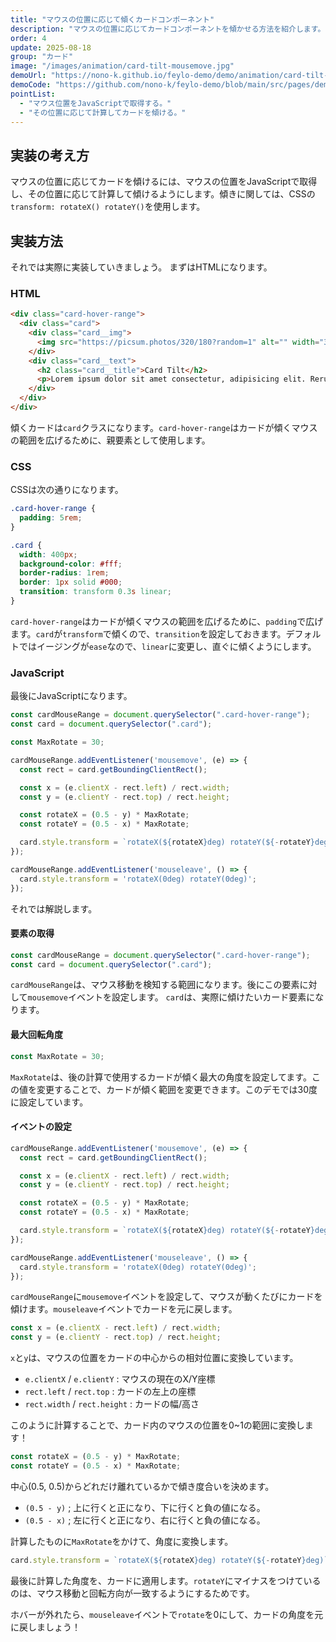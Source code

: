 ```yaml
---
title: "マウスの位置に応じて傾くカードコンポーネント"
description: "マウスの位置に応じてカードコンポーネントを傾かせる方法を紹介します。マウス位置はJavaScriptで取得して、その場所に応じて計算して傾けるようにします。"
order: 4
update: 2025-08-18
group: "カード"
image: "/images/animation/card-tilt-mousemove.jpg"
demoUrl: "https://nono-k.github.io/feylo-demo/demo/animation/card-tilt-mousemove/"
demoCode: "https://github.com/nono-k/feylo-demo/blob/main/src/pages/demo/animation/card-tilt-mousemove.astro"
pointList:
  - "マウス位置をJavaScriptで取得する。"
  - "その位置に応じて計算してカードを傾ける。"
---
```


## 実装の考え方

マウスの位置に応じてカードを傾けるには、マウスの位置をJavaScriptで取得し、その位置に応じて計算して傾けるようにします。傾きに関しては、CSSの`transform: rotateX() rotateY()`を使用します。

## 実装方法

それでは実際に実装していきましょう。
まずはHTMLになります。

### HTML

```html [HTML]
<div class="card-hover-range">
  <div class="card">
    <div class="card__img">
      <img src="https://picsum.photos/320/180?random=1" alt="" width="320" height="180">
    </div>
    <div class="card__text">
      <h2 class="card__title">Card Tilt</h2>
      <p>Lorem ipsum dolor sit amet consectetur, adipisicing elit. Rerum consequatur aliquid quo vel dolor, possimus asperiores optio quas expedita rem inventore cum voluptatibus sed, labore enim, a quidem iste aspernatur.</p>
    </div>
  </div>
</div>
```

傾くカードは`card`クラスになります。`card-hover-range`はカードが傾くマウスの範囲を広げるために、親要素として使用します。

### CSS

CSSは次の通りになります。

```css [CSS]
.card-hover-range {
  padding: 5rem;
}

.card {
  width: 400px;
  background-color: #fff;
  border-radius: 1rem;
  border: 1px solid #000;
  transition: transform 0.3s linear;
}
```

`card-hover-range`はカードが傾くマウスの範囲を広げるために、`padding`で広げます。`card`が`transform`で傾くので、`transition`を設定しておきます。デフォルトではイージングが`ease`なので、`linear`に変更し、直ぐに傾くようにします。

### JavaScript

最後にJavaScriptになります。

```js [JavaScript]
const cardMouseRange = document.querySelector(".card-hover-range");
const card = document.querySelector(".card");

const MaxRotate = 30;

cardMouseRange.addEventListener('mousemove', (e) => {
  const rect = card.getBoundingClientRect();

  const x = (e.clientX - rect.left) / rect.width;
  const y = (e.clientY - rect.top) / rect.height;

  const rotateX = (0.5 - y) * MaxRotate;
  const rotateY = (0.5 - x) * MaxRotate;

  card.style.transform = `rotateX(${rotateX}deg) rotateY(${-rotateY}deg)`;
});

cardMouseRange.addEventListener('mouseleave', () => {
  card.style.transform = 'rotateX(0deg) rotateY(0deg)';
});
```

それでは解説します。

#### 要素の取得

```js [JavaScript]
const cardMouseRange = document.querySelector(".card-hover-range");
const card = document.querySelector(".card");
```

`cardMouseRange`は、マウス移動を検知する範囲になります。後にこの要素に対して`mousemove`イベントを設定します。
`card`は、実際に傾けたいカード要素になります。

#### 最大回転角度

```js [JavaScript]
const MaxRotate = 30;
```

`MaxRotate`は、後の計算で使用するカードが傾く最大の角度を設定してます。この値を変更することで、カードが傾く範囲を変更できます。このデモでは30度に設定しています。

#### イベントの設定

```js [JavaScript]
cardMouseRange.addEventListener('mousemove', (e) => {
  const rect = card.getBoundingClientRect();

  const x = (e.clientX - rect.left) / rect.width;
  const y = (e.clientY - rect.top) / rect.height;

  const rotateX = (0.5 - y) * MaxRotate;
  const rotateY = (0.5 - x) * MaxRotate;

  card.style.transform = `rotateX(${rotateX}deg) rotateY(${-rotateY}deg)`;
});

cardMouseRange.addEventListener('mouseleave', () => {
  card.style.transform = 'rotateX(0deg) rotateY(0deg)';
});
```

`cardMouseRange`に`mousemove`イベントを設定して、マウスが動くたびにカードを傾けます。`mouseleave`イベントでカードを元に戻します。

```js [JavaScript]
const x = (e.clientX - rect.left) / rect.width;
const y = (e.clientY - rect.top) / rect.height;
```

`x`と`y`は、マウスの位置をカードの中心からの相対位置に変換しています。

- `e.clientX` / `e.clientY` : マウスの現在のX/Y座標
- `rect.left` / `rect.top` : カードの左上の座標
- `rect.width` / `rect.height` : カードの幅/高さ

このように計算することで、カード内のマウスの位置を<Marker>0~1の範囲</Marker>に変換します！

```js [JavaScript]
const rotateX = (0.5 - y) * MaxRotate;
const rotateY = (0.5 - x) * MaxRotate;
```

中心(0.5, 0.5)からどれだけ離れているかで傾き度合いを決めます。

- `(0.5 - y)` ; 上に行くと正になり、下に行くと負の値になる。
- `(0.5 - x)` ; 左に行くと正になり、右に行くと負の値になる。

計算したものに`MaxRotate`をかけて、角度に変換します。

```js [JavaScript]
card.style.transform = `rotateX(${rotateX}deg) rotateY(${-rotateY}deg)`;
```

最後に計算した角度を、カードに適用します。`rotateY`にマイナスをつけているのは、マウス移動と回転方向が一致するようにするためです。

ホバーが外れたら、`mouseleave`イベントで`rotate`を0にして、カードの角度を元に戻しましょう！